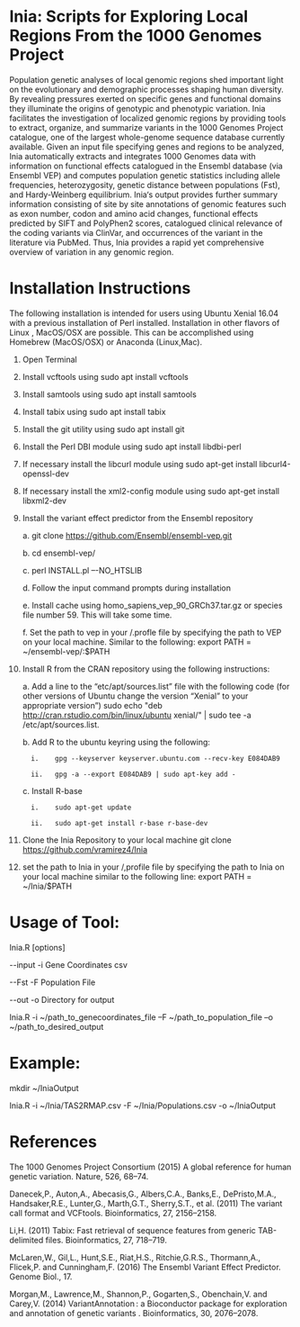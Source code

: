 # Inia: Scripts for Exploring Local Regions From the 1000 Genomes Project

Population genetic analyses of local genomic regions shed important light on the evolutionary and demographic processes shaping human diversity. By revealing pressures exerted on specific genes and functional domains they illuminate the origins of genotypic and phenotypic variation. Inia facilitates the investigation of localized genomic regions by providing tools to extract, organize, and summarize variants in the 1000 Genomes Project catalogue, one of the largest whole-genome sequence database currently available. Given an input file specifying genes and regions to be analyzed, Inia automatically extracts and integrates 1000 Genomes data with information on functional effects catalogued in the Ensembl database (via Ensembl VEP) and computes population genetic statistics including allele frequencies, heterozygosity, genetic distance between populations (Fst), and Hardy-Weinberg equilibrium. Inia‘s output provides further summary information consisting of site by site annotations of genomic features such as exon number, codon and amino acid changes, functional effects predicted by SIFT and PolyPhen2 scores, catalogued clinical relevance of the coding variants via ClinVar, and occurrences of the variant in the literature via PubMed. Thus, Inia provides a rapid yet comprehensive overview of variation in any genomic region.


# Installation Instructions

The following installation is intended for users using Ubuntu Xenial 16.04 with a previous installation of Perl installed. Installation in other flavors of Linux , MacOS/OSX are possible. This can be accomplished using Homebrew (MacOS/OSX) or Anaconda (Linux,Mac).
1)	Open Terminal

2)	Install vcftools using sudo apt install vcftools

3)	Install samtools using sudo apt install samtools

4)	Install tabix using sudo apt install tabix

5)	Install the git utility using sudo apt install git

6)	Install the Perl DBI module using sudo apt install libdbi-perl

7)	If necessary install the libcurl module using sudo apt-get install libcurl4-openssl-dev

8)	If necessary install the xml2-config module using sudo apt-get install libxml2-dev

9)	Install the variant effect predictor from the Ensembl repository

      a.	git clone https://github.com/Ensembl/ensembl-vep.git
      
      b.	cd ensembl-vep/
      
      c.	perl INSTALL.pl –-NO_HTSLIB
      
      d.	Follow the input command prompts during installation
      
      e.	Install cache using homo_sapiens_vep_90_GRCh37.tar.gz or species file number 59. This will take some time.
      
      f.	Set the path to vep in your /.profle file by specifying the path to VEP on your local machine. Similar to the following: 
                  export PATH = ~/ensembl-vep/:$PATH
      
10)	Install R from the CRAN repository using the following instructions:

      a.	Add a line to the “etc/apt/sources.list” file with the following code (for other versions of Ubuntu change the version “Xenial” to your appropriate version”) sudo echo "deb http://cran.rstudio.com/bin/linux/ubuntu xenial/" | sudo tee -a /etc/apt/sources.list.
      
      b.	Add R to the ubuntu keyring using the following:
      
          i.	gpg --keyserver keyserver.ubuntu.com --recv-key E084DAB9
          
          ii.	gpg -a --export E084DAB9 | sudo apt-key add -
          
      c.	Install R-base
      
          i.	sudo apt-get update
          
          ii.	sudo apt-get install r-base r-base-dev
    
11) Clone the Inia Repository to your local machine
      git clone https://github.com/vramirez4/Inia

12) set the path to Inia in your /,profile file by specifying the path to Inia on your local machine similar to the following line:
      export PATH = ~/Inia/$PATH
      
# Usage of Tool:

Inia.R [options]

--input -i Gene Coordinates csv

--Fst -F Population File

--out -o Directory for output

Inia.R -i ~/path_to_genecoordinates_file –F ~/path_to_population_file –o ~/path_to_desired_output

# Example:

mkdir ~/IniaOutput

Inia.R -i ~/Inia/TAS2RMAP.csv -F ~/Inia/Populations.csv -o ~/IniaOutput



# References

The 1000 Genomes Project Consortium (2015) A global reference for human genetic variation. Nature, 526, 68–74.

Danecek,P., Auton,A., Abecasis,G., Albers,C.A., Banks,E., DePristo,M.A., Handsaker,R.E., Lunter,G., Marth,G.T., Sherry,S.T., et al. (2011) The variant call format and VCFtools. Bioinformatics, 27, 2156–2158.

Li,H. (2011) Tabix: Fast retrieval of sequence features from generic TAB-delimited files. Bioinformatics, 27, 718–719.

McLaren,W., Gil,L., Hunt,S.E., Riat,H.S., Ritchie,G.R.S., Thormann,A., Flicek,P. and Cunningham,F. (2016) The Ensembl Variant Effect Predictor. Genome Biol., 17.

Morgan,M., Lawrence,M., Shannon,P., Gogarten,S., Obenchain,V. and Carey,V. (2014) VariantAnnotation : a Bioconductor package for exploration and annotation of genetic variants . Bioinformatics, 30, 2076–2078.
